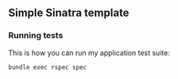 ## Simple Sinatra template

### Running tests

This is how you can run my application test suite:

```shell
bundle exec rspec spec
```
